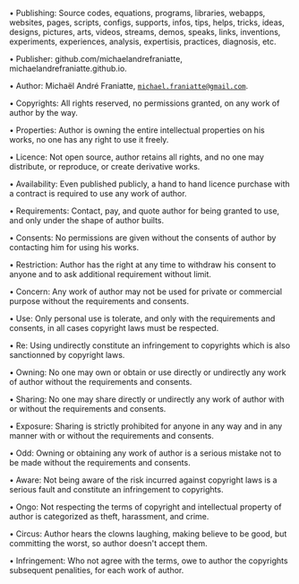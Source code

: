 ﻿  
• Publishing: Source codes, equations, programs, libraries, webapps, websites, pages, scripts, configs, supports, infos, tips, helps, tricks, ideas, designs, pictures, arts, videos, streams, demos, speaks, links, inventions, experiments, experiences, analysis, expertisis, practices, diagnosis, etc.  
  
• Publisher: github.com/michaelandrefraniatte, michaelandrefraniatte.github.io.  
  
• Author: Michaël André Franiatte, <code>michael.franiatte@gmail.com</code>.  
  
• Copyrights: All rights reserved, no permissions granted, on any work of author by the way.  
  
• Properties: Author is owning the entire intellectual properties on his works, no one has any right to use it freely.  
  
• Licence: Not open source, author retains all rights, and no one may distribute, or reproduce, or create derivative works.  
  
• Availability: Even published publicly, a hand to hand licence purchase with a contract is required to use any work of author.  
  
• Requirements: Contact, pay, and quote author for being granted to use, and only under the shape of author builts.  
  
• Consents: No permissions are given without the consents of author by contacting him for using his works.  
  
• Restriction: Author has the right at any time to withdraw his consent to anyone and to ask additional requirement without limit.  
  
• Concern: Any work of author may not be used for private or commercial purpose without the requirements and consents.  
  
• Use: Only personal use is tolerate, and only with the requirements and consents, in all cases copyright laws must be respected.  
  
• Re: Using undirectly constitute an infringement to copyrights which is also sanctionned by copyright laws.  
  
• Owning: No one may own or obtain or use directly or undirectly any work of author without the requirements and consents.  
  
• Sharing: No one may share directly or undirectly any work of author with or without the requirements and consents.  
  
• Exposure: Sharing is strictly prohibited for anyone in any way and in any manner with or without the requirements and consents.  
  
• Odd: Owning or obtaining any work of author is a serious mistake not to be made without the requirements and consents.  
  
• Aware: Not being aware of the risk incurred against copyright laws is a serious fault and constitute an infringement to copyrights.  
  
• Ongo: Not respecting the terms of copyright and intellectual property of author is categorized as theft, harassment, and crime.  
  
• Circus: Author hears the clowns laughing, making believe to be good, but committing the worst, so author doesn't accept them.  
  
• Infringement: Who not agree with the terms, owe to author the copyrights subsequent penalities, for each work of author.  
  